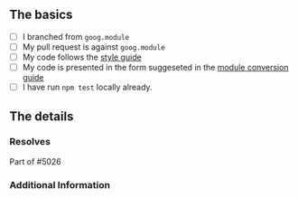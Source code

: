 <!-- Suggested PR title: Migrate path/to/file.js to goog.module syntax -->

## The basics

- [ ] I branched from `goog.module`
- [ ] My pull request is against `goog.module`
- [ ] My code follows the [style guide](
      https://developers.google.com/blockly/guides/modify/web/style-guide)
- [ ] My code is presented in the form suggeseted in the [module
      conversion guide](https://github.com/google/blockly/issues/5026)
- [ ] I have run `npm test` locally already.

## The details
### Resolves

Part of #5026

### Additional Information

<!-- Anything else we should know? -->
